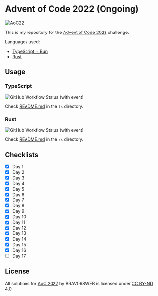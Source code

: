 # Advent of Code 2022 (Ongoing)

![AoC22](https://repository-images.githubusercontent.com/726431802/c8e91bfc-1db4-4fa8-93b2-dcb8cf18cc0c)

This is my repository for the [Advent of Code 2022](https://adventofcode.com/2022) challenge.

Languages used:

-   [TypeScript + Bun](https://bun.sh/)
-   [Rust](https://www.rust-lang.org/)

## Usage

### TypeScript

![GitHub Workflow Status (with event)](<https://img.shields.io/github/actions/workflow/status/bravo68web/advent-of-code-22/runner-ts.yaml?style=for-the-badge&logo=typescript&label=AoC%20Test%20Runner%20(Typescript)&labelColor=white>)

Check [README.md](code/ts/README.md) in the `ts` directory.

### Rust

![GitHub Workflow Status (with event)](<https://img.shields.io/github/actions/workflow/status/bravo68web/advent-of-code-22/runner-rs.yaml?style=for-the-badge&logo=rust&label=AoC%20Test%20Runner%20(Rust)&labelColor=back>)

Check [README.md](code/rs/README.md) in the `rs` directory.

## Checklists

-   [x] Day 1
-   [x] Day 2
-   [x] Day 3
-   [x] Day 4
-   [x] Day 5
-   [x] Day 6
-   [x] Day 7
-   [x] Day 8
-   [x] Day 9
-   [x] Day 10
-   [x] Day 11
-   [x] Day 12
-   [x] Day 13
-   [x] Day 14
-   [x] Day 15
-   [x] Day 16
-   [ ] Day 17

## License

All solutions for [AoC 2022](https://adventofcode.com/2022) by BRAVO68WEB is licensed under [CC BY-ND 4.0](https://creativecommons.org/licenses/by-nd/4.0/)
